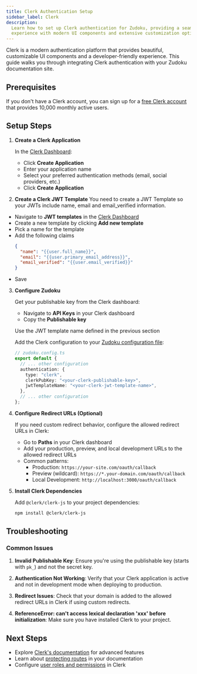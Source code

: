 ```yaml
---
title: Clerk Authentication Setup
sidebar_label: Clerk
description:
  Learn how to set up Clerk authentication for Zudoku, providing a seamless authentication
  experience with modern UI components and extensive customization options.
---
```


Clerk is a modern authentication platform that provides beautiful, customizable UI components and a
developer-friendly experience. This guide walks you through integrating Clerk authentication with
your Zudoku documentation site.

## Prerequisites

If you don't have a Clerk account, you can sign up for a [free Clerk account](https://clerk.com/)
that provides 10,000 monthly active users.

## Setup Steps

<Stepper>

1. **Create a Clerk Application**

   In the [Clerk Dashboard](https://dashboard.clerk.com/):
   - Click **Create Application**
   - Enter your application name
   - Select your preferred authentication methods (email, social providers, etc.)
   - Click **Create Application**

2. **Create a Clerk JWT Template** You need to create a JWT Template so your JWTs include name,
   email and email_verified information.

- Navigate to **JWT templates** in the [Clerk Dashboard](https://dashboard.clerk.com/)
- Create a new template by clicking **Add new template**
- Pick a name for the template
- Add the following claims
  ```json
  {
    "name": "{{user.full_name}}",
    "email": "{{user.primary_email_address}}",
    "email_verified": "{{user.email_verified}}"
  }
  ```
- Save

3. **Configure Zudoku**

   Get your publishable key from the Clerk dashboard:
   - Navigate to **API Keys** in your Clerk dashboard
   - Copy the **Publishable key**

   Use the JWT template name defined in the previous section

   Add the Clerk configuration to your [Zudoku configuration file](./overview.md):

   ```typescript
   // zudoku.config.ts
   export default {
     // ... other configuration
     authentication: {
       type: "clerk",
       clerkPubKey: "<your-clerk-publishable-key>",
       jwtTemplateName: "<your-clerk-jwt-template-name>",
     },
     // ... other configuration
   };
   ```

4. **Configure Redirect URLs (Optional)**

   If you need custom redirect behavior, configure the allowed redirect URLs in Clerk:
   - Go to **Paths** in your Clerk dashboard
   - Add your production, preview, and local development URLs to the allowed redirect URLs
   - Common patterns:
     - Production: `https://your-site.com/oauth/callback`
     - Preview (wildcard): `https://*.your-domain.com/oauth/callback`
     - Local Development: `http://localhost:3000/oauth/callback`

5. **Install Clerk Dependencies**

   Add `@clerk/clerk-js` to your project dependencies:

   ```bash
   npm install @clerk/clerk-js
   ```

   </Stepper>

## Troubleshooting

### Common Issues

1. **Invalid Publishable Key**: Ensure you're using the publishable key (starts with `pk_`) and not
   the secret key.

2. **Authentication Not Working**: Verify that your Clerk application is active and not in
   development mode when deploying to production.

3. **Redirect Issues**: Check that your domain is added to the allowed redirect URLs in Clerk if
   using custom redirects.

4. **ReferenceError: can't access lexical declaration 'xxx' before initialization**: Make sure you
   have installed Clerk to your project.

## Next Steps

- Explore [Clerk's documentation](https://clerk.com/docs) for advanced features
- Learn about [protecting routes](./authentication.md#protected-routes) in your documentation
- Configure [user roles and permissions](https://clerk.com/docs/organizations/roles-permissions) in
  Clerk
